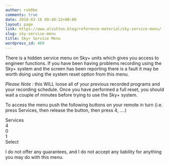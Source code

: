 ```yaml
---
author: rsk0be
comments: true
date: 2010-03-16 09:40:12+00:00
layout: page
link: https://www.alsutton.blog/reference-material/sky-service-menu/
slug: sky-service-menu
title: Sky+ Service Menu
wordpress_id: 469
---
```


There is a hidden service menu on Sky+ units which gives you access to engineer functions. If you have been having problems recording using the Sky+ system and the screen has been reporting there is a fault it may be worth doing using the system reset option from this menu.


 


_Please Note :_ this WILL loose all of your previous recorded programs and your recording schedule. Once you have performed a full reset, you should wait a couple of minutes before trying to use the Sky+ system.


 


To access the menu push the following buttons on your remote in turn (i.e. press Services, then release the button, then press 4, ....)


 


Services  
4  
0  
1  
Select


 


I do not offer any guarantees, and I do not accept any liability for anything you may do with this menu.




